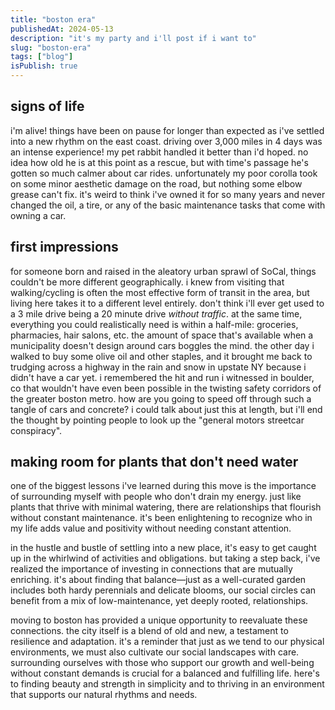 ```yaml
---
title: "boston era"
publishedAt: 2024-05-13
description: "it's my party and i'll post if i want to"
slug: "boston-era"
tags: ["blog"]
isPublish: true
---
```


## signs of life
i'm alive! things have been on pause for longer than expected as i've settled into a new rhythm on the east coast. driving over 3,000 miles in 4 days was an intense experience! my pet rabbit handled it better than i'd hoped. no idea how old he is at this point as a rescue, but with time's passage he's gotten so much calmer about car rides. unfortunately my poor corolla took on some minor aesthetic damage on the road, but nothing some elbow grease can't fix. it's weird to think i've owned it for so many years and never changed the oil, a tire, or any of the basic maintenance tasks that come with owning a car.

## first impressions
for someone born and raised in the aleatory urban sprawl of SoCal, things couldn't be more different geographically. i knew from visiting that walking/cycling is often the most effective form of transit in the area, but living here takes it to a different level entirely. don't think i'll ever get used to a 3 mile drive being a 20 minute drive *without traffic*. at the same time, everything you could realistically need is within a half-mile: groceries, pharmacies, hair salons, etc. the amount of space that's available when a municipality doesn't design around cars boggles the mind. the other day i walked to buy some olive oil and other staples, and it brought me back to trudging across a highway in the rain and snow in upstate NY because i didn't have a car yet. i remembered the hit and run i witnessed in boulder, co that wouldn't have even been possible in the twisting safety corridors of the greater boston metro. how are you going to speed off through such a tangle of cars and concrete? i could talk about just this at length, but i'll end the thought by pointing people to look up the "general motors streetcar conspiracy".

## making room for plants that don't need water
one of the biggest lessons i've learned during this move is the importance of surrounding myself with people who don't drain my energy. just like plants that thrive with minimal watering, there are relationships that flourish without constant maintenance. it's been enlightening to recognize who in my life adds value and positivity without needing constant attention.

in the hustle and bustle of settling into a new place, it's easy to get caught up in the whirlwind of activities and obligations. but taking a step back, i've realized the importance of investing in connections that are mutually enriching. it's about finding that balance—just as a well-curated garden includes both hardy perennials and delicate blooms, our social circles can benefit from a mix of low-maintenance, yet deeply rooted, relationships.

moving to boston has provided a unique opportunity to reevaluate these connections. the city itself is a blend of old and new, a testament to resilience and adaptation. it's a reminder that just as we tend to our physical environments, we must also cultivate our social landscapes with care. surrounding ourselves with those who support our growth and well-being without constant demands is crucial for a balanced and fulfilling life. here's to finding beauty and strength in simplicity and to thriving in an environment that supports our natural rhythms and needs.